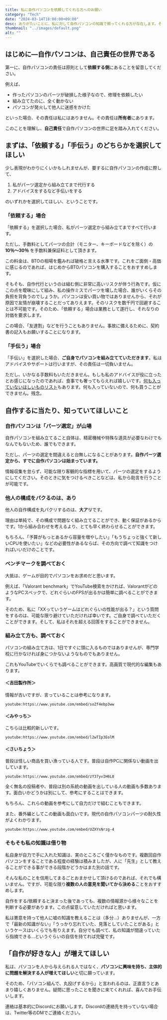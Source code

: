 ```yaml
---
title: 私に自作パソコンを依頼してくれる方へのお願い
category: "Tech"
date: "2024-03-14T18:00:00+09:00"
desc: ありがたいことに、私に対して自作パソコンの知識で頼ってくれる方が存在します。その方たちに向けて、お願いしたいことをまとめた記事です。
thumbnail: "../images/default.png"
alt: ""
---
```


## はじめに―自作パソコンは、自己責任の世界である

第一に、自作パソコンの責任は原則として**依頼する側**にあることを留意してください。

例えば、

- 作ったパソコンのパーツが破損した様子なので、修理を依頼したい
- 組み立てたのに、全く動かない
- パソコンが発火して他人に迷惑をかけた

といった場合、その責任は私にはありません。その責任は**所有者**にあります。

このことを理解し、**自己責任**で自作パソコンの世界に足を踏み入れてください。

## まずは、「依頼する」「手伝う」のどちらかを選択してほしい

少し表現がわかりにくいかもしれませんが、要するに自作パソコンの作成に際して、

1. 私がパーツ選定から組み立てまで代行する
1. アドバイスをするなど手伝いをする

のいずれかを選択してほしい、ということです。

### 「依頼する」場合

「依頼する」を選択した場合、私がパーツ選定から組み立てまですべて行います。

ただし、手数料としてパーツの合計（モニター、キーボードなどを除く）の **10％～30％** を手数料兼保証料として頂きます。

この料金は、BTOの相場を鑑みれば破格と言える水準です。これをご面倒・高価に感じるのであれば、はじめからBTOパソコンを購入することをおすすめします。

そもそも、自作代行というのは組む側に非常に高いリスクが伴う行為です。仮にこの点を曖昧にして組み、私の操作ミスでパーツを壊した場合、誰がいくらその負担を背負うのでしょうか。パソコンは安い買い物ではありませんから、それが原因で友情が崩壊することだってありえます。そのリスクを数千円で回避することは不可能です。そのため、「依頼する」場合は業務として遂行し、それなりの対価を要求します。

この場合、「友達割」などを行うこともありません。事故に備えるために、契約書の記入もお願いすることになります。

### 「手伝う」場合

「手伝い」を選択した場合、**ご自身でパソコンを組み立てていただきます**。私はアドバイスやサポートは行いますが、その責任は一切負いません。

ただし、いかなる手数料もいただきません。もしも私のアドバイスが役に立ったとお感じになったのであれば、食事でも奢ってもらえれば嬉しいです。[何も入っていないほしいものリスト](https://www.amazon.jp/hz/wishlist/ls/18LA8TGR1BU0W?ref_=wl_share)もあります。何も入っていないので、何も買うことができません。残念。

## 自作するに当たり、知っていてほしいこと

### 自作パソコンは「パーツ選定」が山場

自作パソコンを組み立てること自体は、精密機械や特殊な道具が必要なわけでもなんでもないため、誰でもできます。

ただし、パーツの選定を間違えると台無しになることがあります。**自作パーツ選定から、すでに自作パソコンは始まっています。**

情報収集を怠らず、可能な限り客観的な指標を用いて、パーツの選定をするようにしてください。そのときに気をつけるべきことなどは、私から助言を行うことが可能です。

### 他人の構成をパクるのは、あり

他人の自作構成を丸パクリするのは、**大アリ**です。

理由は単純で、その構成で問題なく組み立てることができ、動く保証があるからです。1から組み合わせを考えるより、とても早く終わらせることができます。

もちろん、「予算がもっとあるから容量を増やしたい」「もうちょっと強くて新しいCPUを使いたい」などの必要性があるならば、その方向で調べて知識をつければいいだけのことです。

### ベンチマークを調べておく

大抵は、ゲームが目的でパソコンをお求めだと思います。

例えば、「Valorant benchmark」でYouTube検索をかければ、ValorantがどのようなPCスペックで、どれぐらいのFPSが出るかは簡単に調べることができます。

そのため、私に「XXっていうゲームはどれぐらいの性能が出る？」という質問をするのは、可能な限り避けていただければ幸いです。ご自身で調べていただくことができます。そして、私はそれを超える回答をすることができません。

### 組み立て方も、調べておく

パソコンの組み立て方は、1日ですぐに頭に入るものではありませんが、専門学校に行かなければ身につかないようなものでもありません。

これもYouTubeでいくらでも調べることができます。高画質で現代的な編集もあります。

#### ＜吉田製作所＞

情報が古いですが、言っていることは参考になります。

`youtube:https://www.youtube.com/embed/soZf4ebp3ww`

#### ＜みやっち＞

こちらは比較的新しいです。

`youtube:https://www.youtube.com/embed/l2wTIp3EolM`

#### ＜さいちょう＞

普段は怪しい商品を買い漁っている人です。普段は自作PCに関係ない動画を出しています。

`youtube:https://www.youtube.com/embed/zY37yvIH6L0`

全く無名の投稿者や、普段は別の系統の動画を出している人の動画も多数あります。面白いかどうかは別にして、参考にすることはできます。

もちろん、これらの動画を参考にして自力だけで組むこともできます。

また、番外編としてこの動画も面白いです。現代の自作パソコンパーツの耐久性がよくわかります。

`youtube:https://www.youtube.com/embed/UZXYsNrzg-4`

### そもそも私の知識は借り物

私自身が自力で手に入れた知識は、実のところごく僅かなものです。複数回自作パソコンをすることである程度の経験は積みましたが、人に「先生」として教えることができる事ができる段階かどうかはまた別の話です。

そんな私のことを信用してまるごとおまかせして頂けるのであれば、それでも構いません。ですが、可能な限り**複数の人の意見を聞いてから決める**ことをおすすめします。

自作をする/依頼すると決まった後であっても、複数の情報源から様々なことを判断する必要があります。この点留意していただければと思います。

私は悪意を持って他人に嘘の知識を教えることは（多分…）ありませんが、一方で「最新の知識がない」「うっかり忘れていた、見落としていたことがある」というケースはいくらでも有りえます。自分でも調べて、私の知識が間違っていたら指摘できる…というぐらいの自信を持てれば完璧です。

## 「自作が好きな人」が増えてほしい

私は、パソコンを人から与えられる人ではなく、**パソコンに興味を持ち、主体的に問題を解決する人が増えてほしい**と切に願っています。

そのため、「パソコン組んで、丸投げするから」と言われるのは、正直言うとあまり嬉しくありません。疑問に思ったことを聞きに来てくれれば、喜んでお手伝いします。

連絡は基本的にDiscordにお願いします。Discordの連絡先を持っていない場合は、Twitter等のDMでご連絡ください。